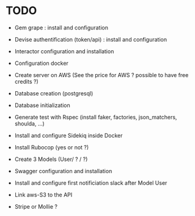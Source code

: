 # TODO

* Gem grape : install and configuration

* Devise authentification (token/api) : install and configuration

* Interactor configuration and installation

* Configuration docker

* Create server on AWS (See the price for AWS ? possible to have free credits ?)

* Database creation (postgresql)

* Database initialization

* Generate test with Rspec (install faker, factories, json_matchers, shoulda, ...)

* Install and configure Sidekiq inside Docker

* Install Rubocop (yes or not ?)

* Create 3 Models (User/ ? / ?)

* Swagger configuration and installation

* Install and configure first notificiation slack after Model User

* Link aws-S3 to the API

* Stripe or Mollie ?